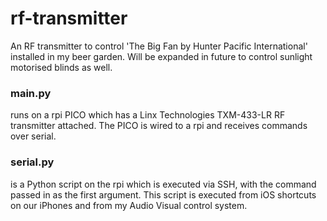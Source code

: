 # rf-transmitter

An RF transmitter to control 'The Big Fan by Hunter Pacific International' installed in my beer garden.
Will be expanded in future to control sunlight motorised blinds as well.

### main.py 
runs on a rpi PICO which has a Linx Technologies TXM-433-LR RF transmitter attached.
The PICO is wired to a rpi and receives commands over serial.

### serial.py 
is a Python script on the rpi which is executed via SSH, with the command passed in as the first argument.
This script is executed from iOS shortcuts on our iPhones and from my Audio Visual control system.
